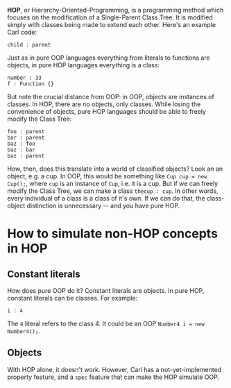 **HOP**, or Hierarchy-Oriented-Programming, is a programming method which focuses on the modification of a Single-Parent Class Tree. It is modified simply with classes being made to extend each other. Here's an example Carl code:

```
child : parent
```

Just as in pure OOP languages everything from literals to functions are objects, in pure HOP languages everything is a class:

```
number : 33
f : Function {}
```

But note the crucial distance from OOP: in OOP, objects are instances of classes. In HOP, there are no objects, only classes. While losing the convenience of objects, pure HOP languages should be able to freely modify the Class Tree:

```
foo : parent
bar : parent
baz : foo
baz : bar
baz : parent
```

How, then, does this translate into a world of classified objects? Look an an object, e.g. a cup. In OOP, this would be something like `Cup cup = new Cup();`, where `cup` is an instance of `Cup`, i.e. it is a cup. But if we can freely modify the Class Tree, we can make a class `thecup : cup`. In other words, every individual of a class is a class of it's own. If we can do that, the class-object distinction is unnecessary -- and you have pure HOP.

# How to simulate non-HOP concepts in HOP #
## Constant literals ##
How does pure OOP do it? Constant literals are objects. In pure HOP, constant literals can be classes. For example:

```
i : 4
```

The `4` literal refers to the class 4. It could be an OOP `Number4 i = new Number4();`.

## Objects ##
With HOP alone, it doesn't work. However, Carl has a not-yet-implemented property feature, and a `spec` feature that can make the HOP simulate OOP.

